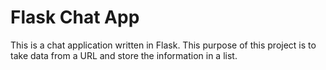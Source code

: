 #  Flask Chat App

This is a chat application written in Flask. This purpose of this project is to take data from a URL and store the information in a list.
